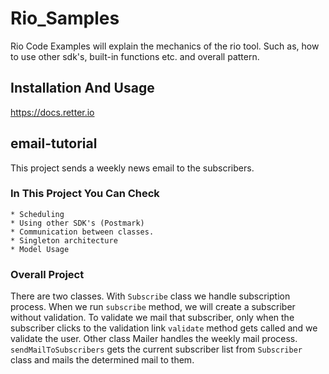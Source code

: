 # Rio_Samples

Rio Code Examples will explain the mechanics of the rio tool. Such as, how to use other sdk's, built-in functions etc. and overall pattern. 

## Installation And Usage

https://docs.retter.io

## email-tutorial
This project sends a weekly news email to the subscribers. 
  ### In This Project You Can Check
    * Scheduling
    * Using other SDK's (Postmark)
    * Communication between classes.
    * Singleton architecture
    * Model Usage
  ### Overall Project
There are two classes. With `Subscribe` class we handle subscription process. When we run `subscribe` method, we will create a subscriber without validation. To validate we mail that subscriber, only when the subscriber clicks to the validation link `validate` method gets called and we validate the user. Other class Mailer handles the weekly mail process. `sendMailToSubscribers` gets the current subscriber list from `Subscriber` class and mails the determined mail to them.

